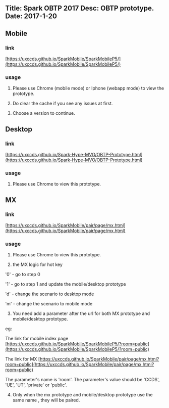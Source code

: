 Title: Spark OBTP 2017
Desc: OBTP prototype.
Date: 2017-1-20
---

## Mobile

### link

[https://uxccds.github.io/SparkMobile/SparkMobileP5/](https://uxccds.github.io/SparkMobile/SparkMobileP5/)

### usage

1) Please use Chrome (mobile mode) or Iphone (webapp mode) to view the prototype.

2) Do clear the cache if you see any issues at first.

3) Choose a version to continue.

## Desktop

### link

[https://uxccds.github.io/Spark-Hype-MVO/OBTP-Prototype.html](https://uxccds.github.io/Spark-Hype-MVO/OBTP-Prototype.html)

### usage

1) Please use Chrome to view this prototype.

## MX

### link

[https://uxccds.github.io/SparkMobile/pair/page/mx.html](https://uxccds.github.io/SparkMobile/pair/page/mx.html)

### usage

1) Please use Chrome to view this prototype.

2) the MX logic for hot key

'0' - go to step 0

'1' - go to step 1 and update the mobile/desktop prototype

'd' - change the scenario to desktop mode

'm' - change the scenario to mobile mode

3) You need add a parameter after the url for both MX prototype and mobile/desktop prototype.

eg: 

The link for mobile index page	
[https://uxccds.github.io/SparkMobile/SparkMobileP5/?room=public](https://uxccds.github.io/SparkMobile/SparkMobileP5/?room=public)

The link for MX
[https://uxccds.github.io/SparkMobile/pair/page/mx.html?room=public](https://uxccds.github.io/SparkMobile/pair/page/mx.html?room=public)

The parameter's name is 'room'.
The parameter's value should be 'CCDS', 'UE', 'UT', 'private' or 'public'.

4) Only when the mx prototype and mobile/desktop prototype use the same name , they will be paired.



